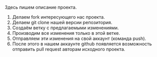 Здесь пишем описание проекта.

1. Делаем fork интересующего нас проекта.
2. Делаем git clone нашей версии репозитория.
3. Создаём ветку с предлагаемыми изменениями.
4. Производим все изменения только в этой ветке.
5. Отправляем эти изменения на свой аккаунт (команда push).
6. После этого в нашем аккаунте github появляется возможность отправить pull request авторам исходного проекта.